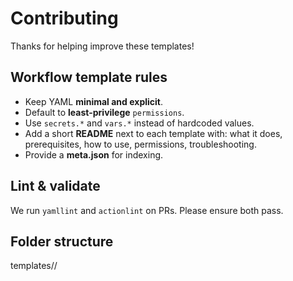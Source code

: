 # Contributing

Thanks for helping improve these templates!

## Workflow template rules
- Keep YAML **minimal and explicit**.
- Default to **least-privilege** `permissions`.
- Use `secrets.*` and `vars.*` instead of hardcoded values.
- Add a short **README** next to each template with: what it does, prerequisites, how to use, permissions, troubleshooting.
- Provide a **meta.json** for indexing.

## Lint & validate
We run `yamllint` and `actionlint` on PRs. Please ensure both pass.

## Folder structure

templates/<stack>/<template>/

workflow.yml

README.md

meta.json


## Releasing & indexing
On merge to `main`, we build/update `templates.json` via CI. On tagged releases we publish a changelog summary in the release notes.

## Communication
- Questions / proposals → [Discussions](../../discussions)
- Bugs / Improvements → [Issues](../../issues)
